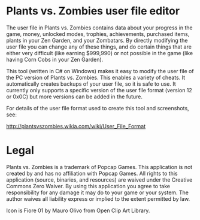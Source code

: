 Plants vs. Zombies user file editor
===================================

The user file in Plants vs. Zombies contains data about your progress in the game, money,
unlocked modes, trophies, achievements, purchased items, plants in your Zen Garden, and
your Zombatars. By directly modifying the user file you can change any of these things,
and do certain things that are either very difficult (like earning $999,990) or not
possible in the game (like having Corn Cobs in your Zen Garden).

This tool (written in C# on Windows) makes it easy to modify the user file of the PC version
of Plants vs. Zombies. This enables a variety of cheats. It automatically creates backups of
your user file, so it is safe to use. It currently only supports a specific version of the
user file format (version 12 or 0x0C) but more versions can be added in the future.

For details of the user file format used to create this tool and screenshots, see:

http://plantsvszombies.wikia.com/wiki/User_File_Format

Legal
=====
Plants vs. Zombies is a trademark of Popcap Games. This application is not created by
and has no affiliation with Popcap Games. All rights to this application (source, binaries,
and resources) are waived under the Creative Commons Zero Waiver. By using this application
you agree to take responsibility for any damage it may do to your game or your system. The
author waives all liability express or implied to the extent permitted by law.

Icon is Fiore 01 by Mauro Olivo from Open Clip Art Library.
